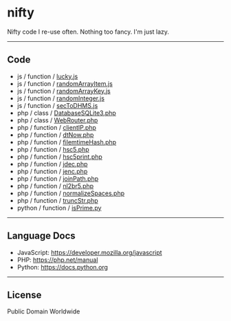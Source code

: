 # nifty

Nifty code I re-use often. Nothing too fancy. I'm just lazy.

---

## Code

- js / function / [lucky.js](javascript/function/lucky.js)
- js / function / [randomArrayItem.js](javascript/function/randomArrayItem.js)
- js / function / [randomArrayKey.js](javascript/function/randomArrayKey.js)
- js / function / [randomInteger.js](javascript/function/randomInteger.js)
- js / function / [secToDHMS.js](javascript/function/secToDHMS.js)
- php / class / [DatabaseSQLite3.php](php/class/DatabaseSQLite3.php)
- php / class / [WebRouter.php](php/class/WebRouter.php)
- php / function / [clientIP.php](php/function/clientIP.php)
- php / function / [dtNow.php](php/function/dtNow.php)
- php / function / [filemtimeHash.php](php/function/filemtimeHash.php)
- php / function / [hsc5.php](php/function/hsc5.php)
- php / function / [hsc5print.php](php/function/hsc5print.php)
- php / function / [jdec.php](php/function/jdec.php)
- php / function / [jenc.php](php/function/jenc.php)
- php / function / [joinPath.php](php/function/joinPath.php)
- php / function / [nl2br5.php](php/function/nl2br5.php)
- php / function / [normalizeSpaces.php](php/function/normalizeSpaces.php)
- php / function / [truncStr.php](php/function/truncStr.php)
- python / function / [isPrime.py](python/function/isPrime.py)

---

## Language Docs

- JavaScript: <https://developer.mozilla.org/javascript>
- PHP: <https://php.net/manual>
- Python: <https://docs.python.org>

---

## License

Public Domain Worldwide
